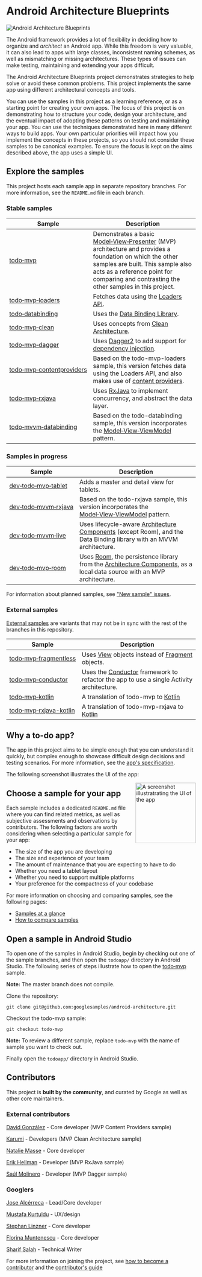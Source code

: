 # Android Architecture Blueprints

<img src="https://github.com/googlesamples/android-architecture/wiki/images/aab-logo.png" alt="Android Architecture Blueprints"/>

The Android framework provides a lot of flexibility in deciding how to organize and <em>architect</em> an Android app. While this freedom is very valuable, it can also lead to apps with large classes, inconsistent naming schemes, as well as mismatching or missing architectures. These types of issues can make testing, maintaining and extending your apps difficult.

The Android Architecture Blueprints project demonstrates strategies to help solve or avoid these common problems. This project implements the same app using different architectural concepts and tools.

You can use the samples in this project as a learning reference, or as a starting point for creating your own apps. The focus of this project is on demonstrating how to structure your code, design your architecture, and the eventual impact of adopting these patterns on testing and maintaining your app. You can use the techniques demonstrated here in many different ways to build apps. Your own particular priorities will impact how you implement the concepts in these projects, so you should not consider these samples to be canonical examples. To ensure the focus is kept on the aims described above, the app uses a simple UI.

## Explore the samples

This project hosts each sample app in separate repository branches. For more information, see the `README.md` file in each branch.

### Stable samples
| Sample | Description |
| ------------- | ------------- |
| [todo‑mvp](https://github.com/googlesamples/android-architecture/tree/todo-mvp/) | Demonstrates a basic [Model‑View‑Presenter](https://en.wikipedia.org/wiki/Model%E2%80%93view%E2%80%93presenter) (MVP) architecture and provides a foundation on which the other samples are built. This sample also acts as a reference point for comparing and contrasting the other samples in this project. |
| [todo‑mvp‑loaders](https://github.com/googlesamples/android-architecture/tree/todo-mvp-loaders/) | Fetches data using the [Loaders API](https://developer.android.com/guide/components/loaders.html). |
| [todo‑databinding](https://github.com/googlesamples/android-architecture/tree/todo-databinding/) | Uses the [Data Binding Library](https://developer.android.com/topic/libraries/data-binding/index.html). |
| [todo‑mvp‑clean](https://github.com/googlesamples/android-architecture/tree/todo-mvp-clean/) | Uses concepts from [Clean Architecture](https://8thlight.com/blog/uncle-bob/2012/08/13/the-clean-architecture.html). |
| [todo‑mvp‑dagger](https://github.com/googlesamples/android-architecture/tree/todo-mvp-dagger/) | Uses [Dagger2](https://google.github.io/dagger/) to add support for [dependency injection](https://en.wikipedia.org/wiki/Dependency_injection). |
[todo‑mvp‑contentproviders](https://github.com/googlesamples/android-architecture/tree/todo-mvp-contentproviders/) | Based on the todo-mvp-loaders sample, this version fetches data using the Loaders API, and also makes use of [content providers](https://developer.android.com/guide/topics/providers/content-providers.html). |
| [todo‑mvp‑rxjava](https://github.com/googlesamples/android-architecture/tree/todo-mvp-rxjava/) | Uses [RxJava](https://github.com/ReactiveX/RxJava) to implement concurrency, and abstract the data layer. |
| [todo‑mvvm‑databinding](https://github.com/googlesamples/android-architecture/tree/todo-mvvm-databinding/) | Based on the todo-databinding sample, this version incorporates the [Model‑View‑ViewModel](https://en.wikipedia.org/wiki/Model%E2%80%93view%E2%80%93viewmodel) pattern.|


### Samples in progress

| Sample | Description |
| ------------- | ------------- |
| [dev‑todo‑mvp‑tablet](https://github.com/googlesamples/android-architecture/tree/dev-todo-mvp-tablet/) | Adds a master and detail view for tablets. |
| [dev‑todo‑mvvm‑rxjava](https://github.com/googlesamples/android-architecture/tree/dev-todo-mvvm-rxjava/) | Based on the todo-rxjava sample, this version incorporates the [Model‑View‑ViewModel](https://en.wikipedia.org/wiki/Model%E2%80%93view%E2%80%93viewmodel) pattern.|
| [dev‑todo‑mvvm‑live](https://github.com/googlesamples/android-architecture/tree/dev-todo-mvvm-live/) | Uses lifecycle-aware [Architecture Components](http://developer.android.com/arch) (except Room), and the Data Binding library with an MVVM architecture. |
| [dev‑todo‑mvp‑room](https://github.com/googlesamples/android-architecture/tree/dev-todo-mvp-room/) | Uses [Room](https://developer.android.com/topic/libraries/architecture/room.html), the persistence library from the [Architecture Components](http://developer.android.com/arch), as a local data source with an MVP architecture. |

For information about planned samples, see ["New sample" issues](https://github.com/googlesamples/android-architecture/issues?q=is%3Aissue+is%3Aopen+label%3A%22New+sample%22).

### External samples
[External samples](https://github.com/googlesamples/android-architecture/wiki/External-samples) are variants that may not be in sync with the rest of the branches in this repository.

| Sample | Description |
| ------------- | ------------- |
| [todo‑mvp‑fragmentless](https://github.com/Syhids/android-architecture/tree/todo-mvp-fragmentless) | Uses [View](https://developer.android.com/reference/android/view/View.html) objects instead of [Fragment](https://developer.android.com/reference/android/app/Fragment.html) objects.|
| [todo‑mvp‑conductor](https://github.com/grepx/android-architecture/tree/todo-mvp-conductor) | Uses the [Conductor](https://github.com/bluelinelabs/Conductor) framework to refactor the app to use a single Activity architecture. |
| [todo‑mvp‑kotlin](https://github.com/SerjSmor/android-architecture) | A translation of todo-mvp to [Kotlin](https://kotlinlang.org/) |
| [todo‑mvp‑rxjava-kotlin](https://github.com/goodev/android-architecture) | A translation of todo-mvp-rxjava to [Kotlin](https://kotlinlang.org/) |



## Why a to-do app?

The app in this project aims to be simple enough that you can understand it quickly, but complex enough to showcase difficult design decisions and testing scenarios. For more information, see the [app's specification](https://github.com/googlesamples/android-architecture/wiki/To-do-app-specification).

The following screenshot illustrates the UI of the app:

<img src="https://github.com/googlesamples/android-architecture/wiki/images/tasks2.png" alt="A screenshot illustratrating the UI of the app" width="160" style="display: inline; float: right"/>

## Choose a sample for your app

Each sample includes a dedicated `README.md` file where you can find related metrics, as well as subjective assessments and observations by contributors. The following factors are worth considering when selecting a particular sample for your app:

* The size of the app you are developing
* The size and experience of your team
* The amount of maintenance that you are expecting to have to do
* Whether you need a tablet layout
* Whether you need to support multiple platforms
* Your preference for the compactness of your codebase

For more information on choosing and comparing samples, see the following pages:
* [Samples at a glance](https://github.com/googlesamples/android-architecture/wiki/Samples-at-a-glance)
* [How to compare samples](https://github.com/googlesamples/android-architecture/wiki/How-to-compare-samples)

## Open a sample in Android Studio

To open one of the samples in Android Studio, begin by checking out one of the sample branches, and then open the `todoapp/` directory in Android Studio. The following series of steps illustrate how to open the [todo‑mvp](https://github.com/googlesamples/android-architecture/tree/todo-mvp) sample.

**Note:** The master branch does not compile.

Clone the repository:

```
git clone git@github.com:googlesamples/android-architecture.git
```

Checkout the todo-mvp sample:
```
git checkout todo-mvp
```

**Note:** To review a different sample, replace `todo-mvp` with the name of sample you want to check out.

Finally open the `todoapp/` directory in Android Studio.

## Contributors

This project is **built by the community**, and curated by Google as well as other core maintainers.

### External contributors

[David González](http://github.com/malmstein) - Core developer (MVP Content Providers sample)

[Karumi](http://github.com/Karumi) - Developers (MVP Clean Architecture sample)

[Natalie Masse](http://github.com/freewheelnat) - Core developer

[Erik Hellman](https://github.com/ErikHellman) - Developer (MVP RxJava sample)

[Saúl Molinero](https://github.com/saulmm) - Developer (MVP Dagger sample)

### Googlers

[Jose Alcérreca](http://github.com/JoseAlcerreca) - Lead/Core developer

[Mustafa Kurtuldu](https://github.com/mustafa-x) - UX/design

[Stephan Linzner](http://github.com/slinzner) - Core developer

[Florina Muntenescu](https://github.com/florina-muntenescu) - Core developer

[Sharif Salah](https://github.com/sharifsalah) - Technical Writer

For more information on joining the project, see [how to become a contributor](https://github.com/googlesamples/android-architecture/blob/master/CONTRIBUTING.md) and the [contributor's guide](https://github.com/googlesamples/android-architecture/wiki/Contributions)
